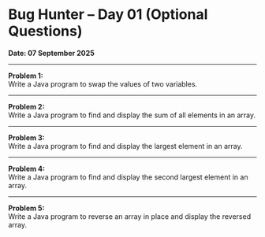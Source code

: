 # Bug Hunter – Day 01 (Optional Questions)

**Date: 07 September 2025**

---

**Problem 1:**  
Write a Java program to swap the values of two variables.

---

**Problem 2:**  
Write a Java program to find and display the sum of all elements in an array.

---

**Problem 3:**  
Write a Java program to find and display the largest element in an array.

---

**Problem 4:**  
Write a Java program to find and display the second largest element in an array.

---

**Problem 5:**  
Write a Java program to reverse an array in place and display the reversed array.